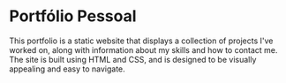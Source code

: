 # Portfólio Pessoal

This portfolio is a static website that displays a collection of projects I've worked on, along with information about my skills and how to contact me. The site is built using HTML and CSS, and is designed to be visually appealing and easy to navigate.
